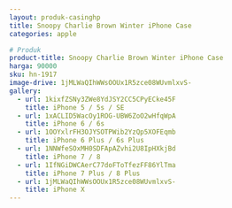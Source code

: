 ```yaml
---
layout: produk-casinghp
title: Snoopy Charlie Brown Winter iPhone Case
categories: apple

# Produk
product-title: Snoopy Charlie Brown Winter iPhone Case
harga: 90000
sku: hn-1917
image-drive: 1jMLWaQIhWWsOOUx1R5zce08WUvmlxvS-
gallery:
  - url: 1kixfZSNy3ZWe8YdJSY2CC5CPyECke45F
    title: iPhone 5 / 5s / SE
  - url: 1xACLID5WacOy1ROG-UBW6ZoO2wHfqWpA
    title: iPhone 6 / 6s
  - url: 1OOYxlrFH3OJYSOTPWib2YzQp5XOFEqmb
    title: iPhone 6 Plus / 6s Plus
  - url: 1NNWfeSOxMH0SDFApAZvhi2U8IpHXkjBd
    title: iPhone 7 / 8
  - url: 1IfNGiDWCAerC77doFToTfezFF86YlTma
    title: iPhone 7 Plus / 8 Plus
  - url: 1jMLWaQIhWWsOOUx1R5zce08WUvmlxvS-
    title: iPhone X
---
```

